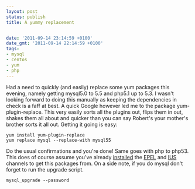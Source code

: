 ```yaml
---
layout: post
status: publish
title: A yummy replacement


date: '2011-09-14 23:14:59 +0100'
date_gmt: '2011-09-14 22:14:59 +0100'
tags:
- mysql
- centos
- yum
- php
---
```

Had a need to quickly (and easily) replace some yum packages this evening, namely getting mysql5.0 to 5.5 and php5.1 up to 5.3. I wasn't looking forward to doing this manually as keeping the dependencies in check is a faff at best. A quick Google however led me to the package yum-plugin-replace.&nbsp;This very easily sorts all the plugins out, flips them in out, shakes them all about and quicker than you can say Robert's your mother's brother sorts it all out.
Getting it going is easy:
```
yum install yum-plugin-replace
yum replace mysql --replace-with mysql55
```
Do the usual confirmations and you're done! Same goes with php to php53. This does of course assume you've already <a title="CentOS/Redhat YUM repositories" href="https://archive.ianwinter.co.uk/2011/01/23/centosredhat-yum-repositories/" target="_blank">installed</a> the <a href="http://fedoraproject.org/wiki/EPEL" target="_blank">EPEL</a> and <a href="http://iuscommunity.org/Repos" target="_blank">IUS</a> channels to get this packages from.
On a side note, if you do mysql don't forget to run the upgrade script.
```
mysql_upgrade --password
```
